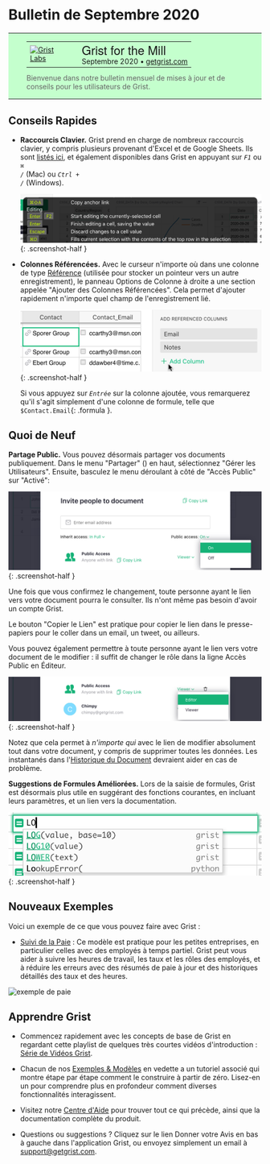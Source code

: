 # Bulletin de Septembre 2020

<style>
  /* restore some poorly overridden defaults */
  .newsletter-header .table {
    background-color: initial;
    border: initial;
  }
  .newsletter-header .table > tbody > tr > td {
    padding: initial;
    border: initial;
    vertical-align: initial;
  }
  .newsletter-header img.header-img {
    padding: initial;
    max-width: initial;
    display: initial;
    padding: initial;
    line-height: initial;
    background-color: initial;
    border: initial;
    border-radius: initial;
    margin: initial;
  }

  /* copy newsletter styles, with a prefix for sufficient specificity */
  .newsletter-header .header {
    border: none;
    padding: 0;
    margin: 0;
  }
  .newsletter-header table > tbody > tr > td.header-image {
    width: 80px;
    padding-right: 16px;
  }
  .newsletter-header table > tbody > tr > td.header-text {
    background-color: #c4ffcd;
    padding: 16px 36px;
  }
  .newsletter-header table.header-top {
    border: none;
    padding: 0;
    margin: 0;
    width: 100%;
  }
  .header-title {
    font-family: Helvetica Neue, Helvetica, Arial, sans-serif;
    font-size: 24px;
    line-height: 28px;
  }
  .header-month {
  }
  .header-welcome {
    margin-top: 12px;
    color: #666666;
  }
</style>
<div class="newsletter-header">
<table class="header" cellpadding="0" cellspacing="0" border="0"><tr>
  <td class="header-text">
    <table class="header-top"><tr>
      <td class="header-image">
        <a href="https://www.getgrist.com">
          <img class="header-img" src="/images/newsletters/grist-labs.png" width="80" height="80" alt="Grist Labs" border="0">
        </a>
      </td>
      <td class="header-top-text">
        <div class="header-title">Grist for the Mill</div>
        <div class="header-month">Septembre 2020
          &#8226; <a href="https://www.getgrist.com/">getgrist.com</a></div>
      </td>
    </tr></table>
    <div class="header-welcome">
      Bienvenue dans notre bulletin mensuel de mises à jour et de conseils pour les utilisateurs de Grist.
    </div>
  </td>
</tr></table>
</div>

## Conseils Rapides

- **Raccourcis Clavier.** Grist prend en charge de nombreux raccourcis clavier, y compris plusieurs provenant d'Excel et de Google Sheets. Ils sont [listés ici](../keyboard-shortcuts.md), et également disponibles dans Grist en appuyant sur <code class="keys">*F1*</code> ou <code class="keys">*⌘* */*</code> (Mac) ou <code class="keys">*Ctrl* + */*</code> (Windows).

    <span class="screenshot-large">*![raccourcis clavier](../images/newsletters/2020-09/keyboard-shortcuts-popup.png)*</span>
      {: .screenshot-half }

- **Colonnes Référencées.** Avec le curseur n'importe où dans une colonne de type [Référence](../col-refs.md) (utilisée pour stocker un pointeur vers un autre enregistrement), le panneau Options de Colonne à droite a une section appelée "Ajouter des Colonnes Référencées". Cela permet d'ajouter rapidement n'importe quel champ de l'enregistrement lié.

    <span class="screenshot-large">*![colonnes référencées](../images/newsletters/2020-09/add-referenced-columns.png)*</span>
      {: .screenshot-half }

    Si vous appuyez sur <code class="keys">*Entrée*</code> sur la colonne ajoutée, vous remarquerez qu'il s'agit simplement d'une colonne de formule, telle que `$Contact.Email`{: .formula }.

## Quoi de Neuf

**Partage Public.** Vous pouvez désormais partager vos documents publiquement. Dans le menu "Partager" (<span class="grist-icon" style="--icon: var(--icon-Share)"></span>) en haut, sélectionnez "Gérer les Utilisateurs". Ensuite, basculez le menu déroulant à côté de "Accès Public" sur "Activé":

  <span class="screenshot-large">*![partage public](../images/newsletters/2020-09/public-access-toggle.png)*</span>
    {: .screenshot-half }

Une fois que vous confirmez le changement, toute personne ayant le lien vers votre document pourra le consulter. Ils n'ont même pas besoin d'avoir un compte Grist.

Le bouton "Copier le Lien" est pratique pour copier le lien dans le presse-papiers pour le coller dans un email, un tweet, ou ailleurs.

Vous pouvez également permettre à toute personne ayant le lien vers votre document de le modifier : il suffit de changer le rôle dans la ligne Accès Public en Éditeur.

  <span class="screenshot-large">*![éditeur accès public](../images/newsletters/2020-09/public-access-editor.png)*</span>
    {: .screenshot-half }

Notez que cela permet à *n'importe qui* avec le lien de modifier absolument tout dans votre document, y compris de supprimer toutes les données. Les instantanés dans l'[Historique du Document](../automatic-backups.md#examining-backups) devraient aider en cas de problème.

**Suggestions de Formules Améliorées.** Lors de la saisie de formules, Grist est désormais plus utile en suggérant des fonctions courantes, en incluant leurs paramètres, et un lien vers la documentation.

  <span class="screenshot-large">*![suggestions de formules](../images/newsletters/2020-09/formula-suggestions.png)*</span>
    {: .screenshot-half }

## Nouveaux Exemples

Voici un exemple de ce que vous pouvez faire avec Grist :

- [Suivi de la Paie](../examples/2020-09-payroll.md) : Ce modèle est pratique pour les petites entreprises, en particulier celles avec des employés à temps partiel. Grist peut vous aider à suivre les heures de travail, les taux et les rôles des employés, et à réduire les erreurs avec des résumés de paie à jour et des historiques détaillés des taux et des heures.

![exemple de paie](../examples/images/2020-09-payroll/pay-periods.png)


## Apprendre Grist

- Commencez rapidement avec les concepts de base de Grist en regardant cette playlist de quelques très courtes vidéos d'introduction : [Série de Vidéos Grist](https://www.youtube.com/playlist?list=PL3Q9Tu1JOy_4Mq8JlcjZXEMyJY69kda44).

- Chacun de nos [Exemples & Modèles](https://docs.getgrist.com/p/templates) en vedette a un tutoriel associé qui montre étape par étape comment le construire à partir de zéro. Lisez-en un pour comprendre plus en profondeur comment diverses fonctionnalités interagissent.

- Visitez notre [Centre d'Aide](../index.md) pour trouver tout ce qui précède, ainsi que la documentation complète du produit.

- Questions ou suggestions ? Cliquez sur le lien
  <span class="app-menu-item"><span class="grist-icon" style="--icon: var(--icon-Feedback)"></span> Donner votre Avis</span>
  en bas à gauche dans l'application Grist, ou envoyez simplement un email à <support@getgrist.com>.